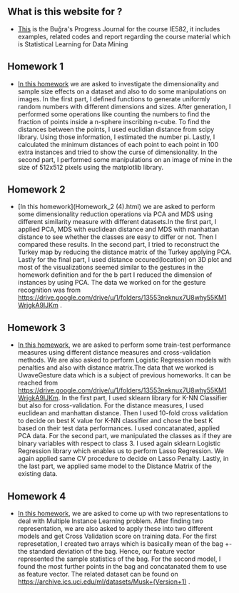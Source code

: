 ## What is this website for ? 

- [This](https://github.com/BU-IE-582/Bugra-Taksuk-Progress-Journal) is the Buğra's Progress Journal for the course IE582, it includes examples, related codes and report regarding the course material which is Statistical Learning for Data Mining

## Homework 1
- [In this homework](Homework1.html) we are asked to investigate the dimensionality and sample size effects on a dataset and also to do some manipulations on images. In the first part, I defined functions to generate uniformly random numbers with different dimensions and sizes. After generation, I performed some operations like counting the numbers to find the fraction of points inside a n-sphere inscribing n-cube. To find the distances between the points, I used euclidian distance from scipy library. Using those information, I estimated the number pi. Lastly, I calculated the minimum distances of each point to each point in 100 extra instances and tried to show the curse of dimensionality. In the second part, I performed some manipulations on an image of mine in the size of 512x512 pixels using the matplotlib library. 

## Homework 2
- [In this homework](Homework_2 (4).html) we are asked to perform some dimensionality reduction operations via PCA and MDS using different similarity measure with different datasets.In the first part, I applied PCA, MDS with euclidean distance and MDS with manhattan distance to see whether the classes are easy to differ or not. Then I compared these results. In the second part, I tried to reconstruct the Turkey map by reducing the distance matrix of the Turkey applying PCA. Lastly for the final part, I used distance occured(location) on 3D plot and most of the visualizations seemed similar to the gestures in the homework definition and for the b part I reduced the dimension of instances by using PCA. The data we worked on for the gesture recognition was from https://drive.google.com/drive/u/1/folders/13553neknux7U8why55KM1WrjgkA9IJKm .

## Homework 3
- [In this homework](Homework_3.html), we are asked to perform some train-test performance measures using different distance measures and cross-validation methods. We are also asked to perform Logistic Regression models with penalties and also with distance matrix.The data that we worked is UwaveGesture data which is a subject of previous homeworks. It can be reached from https://drive.google.com/drive/u/1/folders/13553neknux7U8why55KM1WrjgkA9IJKm. In the first part, I used sklearn library for K-NN Classifier but also for cross-validation. For the distance measures, I used euclidean and manhattan distance. Then I used 10-fold cross validation to decide on best K value for K-NN classifier and chose the best K based on their test data performances. I used concatanated, applied PCA data. For the second part, we manipulated the classes as if they are binary variables with respect to class 3. I used again sklearn Logistic Regression library which enables us to perform Lasso Regression. We again applied same CV procedure to decide on Lasso Penalty. Lastly, in the last part, we applied same model to the Distance Matrix of the existing data.

## Homework 4
- [In this homework](Homework_4.html), we are asked to come up with two representations to deal with Multiple Instance Learning problem. After finding two representation, we are also asked to apply these into two different models and get Cross Validation score on training data. For the first represetation, I created two arrays which is basically mean of the bag +- the standard deviation of the bag. Hence, our feature vector represented the sample statistics of the bag. For the second model, I found the most further points in the bag and concatanated them to use as feature vector. The related dataset can be found on https://archive.ics.uci.edu/ml/datasets/Musk+(Version+1) . 